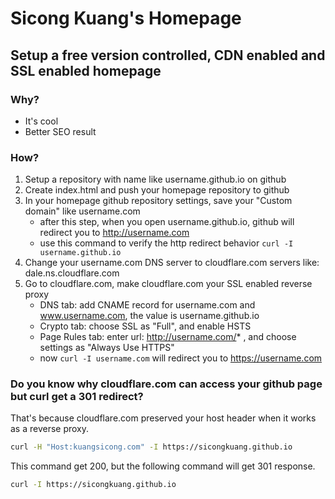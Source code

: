 # Sicong Kuang's Homepage

## Setup a free version controlled, CDN enabled and SSL enabled homepage
### Why?
* It's cool
* Better SEO result

### How?
1. Setup a repository with name like username.github.io on github
2. Create index.html and push your homepage repository to github
3. In your homepage github repository settings, save your "Custom domain" like username.com
   * after this step, when you open username.github.io, github will redirect you to http://username.com
   * use this command to verify the http redirect behavior `curl -I username.github.io`
4. Change your username.com DNS server to cloudflare.com servers like: dale.ns.cloudflare.com
5. Go to cloudflare.com, make cloudflare.com your SSL enabled reverse proxy
   * DNS tab: add CNAME record for username.com and www.username.com, the value is username.github.io
   * Crypto tab: choose SSL as "Full", and enable HSTS
   * Page Rules tab: enter url: http://username.com/* , and choose settings as "Always Use HTTPS"
   * now `curl -I username.com` will redirect you to https://username.com

### Do you know why cloudflare.com can access your github page but curl get a 301 redirect?

That's because cloudflare.com preserved your host header when it works as a reverse proxy.

```bash
curl -H "Host:kuangsicong.com" -I https://sicongkuang.github.io
```
This command get 200, but the following command will get 301 response.
```bash
curl -I https://sicongkuang.github.io
```